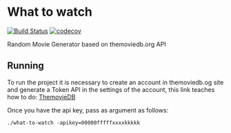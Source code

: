 # What to watch
[![Build Status](https://travis-ci.org/nicolasmota/what-to-watch.svg?branch=master)](https://travis-ci.org/nicolasmota/what-to-watch)
[![codecov](https://codecov.io/gh/nicolasmota/what-to-watch/branch/master/graph/badge.svg)](https://codecov.io/gh/nicolasmota/what-to-watch)

Random Movie Generator based on themoviedb.org API


## Running

To run the project it is necessary to create an account in themoviedb.og site and generate a Token API in the settings of the account, this link teaches how to do:
[ThemovieDB](https://developers.themoviedb.org/3/getting-started/introduction)

Once you have the api key, pass as argument as follows:
```
./what-to-watch -apikey=00000fffffxxxxkkkkk
```
```
